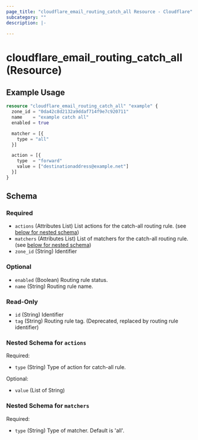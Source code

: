 ```yaml
---
page_title: "cloudflare_email_routing_catch_all Resource - Cloudflare"
subcategory: ""
description: |-
  
---
```


# cloudflare_email_routing_catch_all (Resource)



## Example Usage

```terraform
resource "cloudflare_email_routing_catch_all" "example" {
  zone_id = "0da42c8d2132a9ddaf714f9e7c920711"
  name    = "example catch all"
  enabled = true

  matcher = [{
    type = "all"
  }]

  action = [{
    type  = "forward"
    value = ["destinationaddress@example.net"]
  }]
}
```
<!-- schema generated by tfplugindocs -->
## Schema

### Required

- `actions` (Attributes List) List actions for the catch-all routing rule. (see [below for nested schema](#nestedatt--actions))
- `matchers` (Attributes List) List of matchers for the catch-all routing rule. (see [below for nested schema](#nestedatt--matchers))
- `zone_id` (String) Identifier

### Optional

- `enabled` (Boolean) Routing rule status.
- `name` (String) Routing rule name.

### Read-Only

- `id` (String) Identifier
- `tag` (String) Routing rule tag. (Deprecated, replaced by routing rule identifier)

<a id="nestedatt--actions"></a>
### Nested Schema for `actions`

Required:

- `type` (String) Type of action for catch-all rule.

Optional:

- `value` (List of String)


<a id="nestedatt--matchers"></a>
### Nested Schema for `matchers`

Required:

- `type` (String) Type of matcher. Default is 'all'.


